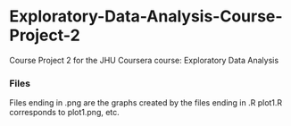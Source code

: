 # Exploratory-Data-Analysis-Course-Project-2
Course Project 2 for the JHU Coursera course: Exploratory Data Analysis

### Files
Files ending in .png are the graphs created by the files ending in .R
plot1.R corresponds to plot1.png, etc.
